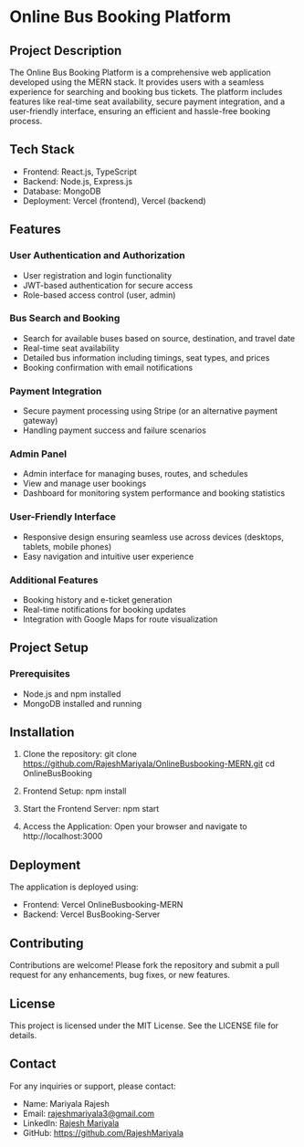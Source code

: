# Online Bus Booking Platform
## Project Description
The Online Bus Booking Platform is a comprehensive web application developed using the MERN stack. It provides users with a seamless experience for searching and booking bus tickets. The platform includes features like real-time seat availability, secure payment integration, and a user-friendly interface, ensuring an efficient and hassle-free booking process.

## Tech Stack
* Frontend: React.js, TypeScript
* Backend: Node.js, Express.js
* Database: MongoDB
* Deployment: Vercel (frontend), Vercel (backend)

## Features
### User Authentication and Authorization
* User registration and login functionality
* JWT-based authentication for secure access
* Role-based access control (user, admin)
### Bus Search and Booking
* Search for available buses based on source, destination, and travel date
* Real-time seat availability
* Detailed bus information including timings, seat types, and prices
* Booking confirmation with email notifications
### Payment Integration
* Secure payment processing using Stripe (or an alternative payment gateway)
* Handling payment success and failure scenarios
### Admin Panel
* Admin interface for managing buses, routes, and schedules
* View and manage user bookings
* Dashboard for monitoring system performance and booking statistics
### User-Friendly Interface
* Responsive design ensuring seamless use across devices (desktops, tablets, mobile phones)
* Easy navigation and intuitive user experience
### Additional Features
* Booking history and e-ticket generation
* Real-time notifications for booking updates
* Integration with Google Maps for route visualization
## Project Setup
### Prerequisites
* Node.js and npm installed
* MongoDB installed and running
  
## Installation
1. Clone the repository:
git clone https://github.com/RajeshMariyala/OnlineBusbooking-MERN.git
cd OnlineBusBooking

2. Frontend Setup:
npm install

3. Start the Frontend Server:
npm start

4. Access the Application:
Open your browser and navigate to http://localhost:3000

## Deployment
The application is deployed using:

* Frontend: Vercel OnlineBusbooking-MERN
* Backend: Vercel BusBooking-Server

## Contributing
Contributions are welcome! Please fork the repository and submit a pull request for any enhancements, bug fixes, or new features.

## License
This project is licensed under the MIT License. See the LICENSE file for details.

## Contact
For any inquiries or support, please contact:

* Name: Mariyala Rajesh
* Email: rajeshmariyala3@gmail.com
* LinkedIn: [Rajesh Mariyala](https://www.linkedin.com/in/rajesh-mariyala-433187175/?trk=opento_sprofile_details)
* GitHub: https://github.com/RajeshMariyala
